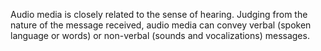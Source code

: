 Audio media is closely related to the sense of hearing. Judging from the nature of the message received, audio media can convey verbal (spoken language or words) or non-verbal (sounds and vocalizations) messages.
